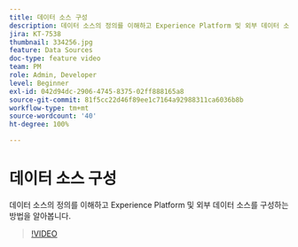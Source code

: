 ```yaml
---
title: 데이터 소스 구성
description: 데이터 소스의 정의를 이해하고 Experience Platform 및 외부 데이터 소스를 구성하는 방법을 알아봅니다.
jira: KT-7538
thumbnail: 334256.jpg
feature: Data Sources
doc-type: feature video
team: PM
role: Admin, Developer
level: Beginner
exl-id: 042d94dc-2906-4745-8375-02ff888165a8
source-git-commit: 81f5cc22d46f89ee1c7164a92988311ca6036b8b
workflow-type: tm+mt
source-wordcount: '40'
ht-degree: 100%

---
```


# 데이터 소스 구성

데이터 소스의 정의를 이해하고 Experience Platform 및 외부 데이터 소스를 구성하는 방법을 알아봅니다.

>[!VIDEO](https://video.tv.adobe.com/v/334256?quality=12&learn=on)
